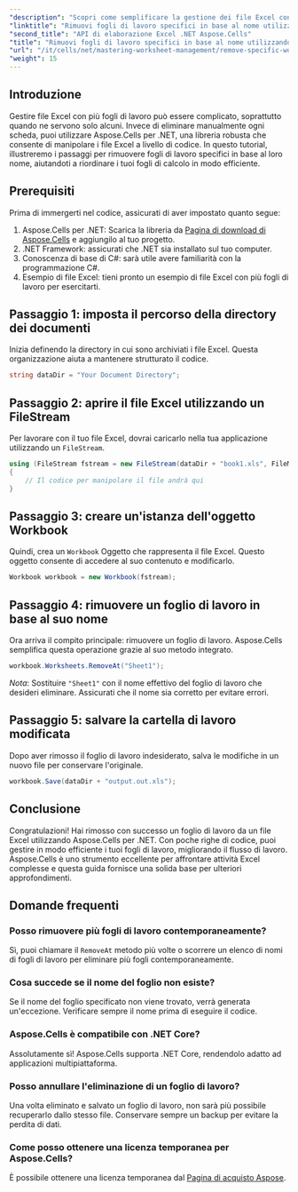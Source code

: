 ```yaml
---
"description": "Scopri come semplificare la gestione dei file Excel con Aspose.Cells per .NET. Questa guida ti guiderà passo dopo passo nella rimozione programmatica di specifici fogli di lavoro in base al nome, risparmiando tempo e mantenendo i tuoi fogli di calcolo organizzati."
"linktitle": "Rimuovi fogli di lavoro specifici in base al nome utilizzando Aspose.Cells"
"second_title": "API di elaborazione Excel .NET Aspose.Cells"
"title": "Rimuovi fogli di lavoro specifici in base al nome utilizzando Aspose.Cells"
"url": "/it/cells/net/mastering-worksheet-management/remove-specific-worksheets-by-name/"
"weight": 15
---
```


## Introduzione

Gestire file Excel con più fogli di lavoro può essere complicato, soprattutto quando ne servono solo alcuni. Invece di eliminare manualmente ogni scheda, puoi utilizzare Aspose.Cells per .NET, una libreria robusta che consente di manipolare i file Excel a livello di codice. In questo tutorial, illustreremo i passaggi per rimuovere fogli di lavoro specifici in base al loro nome, aiutandoti a riordinare i tuoi fogli di calcolo in modo efficiente.

## Prerequisiti

Prima di immergerti nel codice, assicurati di aver impostato quanto segue:

1. Aspose.Cells per .NET: Scarica la libreria da [Pagina di download di Aspose.Cells](https://releases.aspose.com/cells/net/) e aggiungilo al tuo progetto.
2. .NET Framework: assicurati che .NET sia installato sul tuo computer.
3. Conoscenza di base di C#: sarà utile avere familiarità con la programmazione C#.
4. Esempio di file Excel: tieni pronto un esempio di file Excel con più fogli di lavoro per esercitarti.

## Passaggio 1: imposta il percorso della directory dei documenti

Inizia definendo la directory in cui sono archiviati i file Excel. Questa organizzazione aiuta a mantenere strutturato il codice.

```csharp
string dataDir = "Your Document Directory";
```

## Passaggio 2: aprire il file Excel utilizzando un FileStream

Per lavorare con il tuo file Excel, dovrai caricarlo nella tua applicazione utilizzando un `FileStream`.

```csharp
using (FileStream fstream = new FileStream(dataDir + "book1.xls", FileMode.Open))
{
    // Il codice per manipolare il file andrà qui
}
```

## Passaggio 3: creare un'istanza dell'oggetto Workbook

Quindi, crea un `Workbook` Oggetto che rappresenta il file Excel. Questo oggetto consente di accedere al suo contenuto e modificarlo.

```csharp
Workbook workbook = new Workbook(fstream);
```

## Passaggio 4: rimuovere un foglio di lavoro in base al suo nome

Ora arriva il compito principale: rimuovere un foglio di lavoro. Aspose.Cells semplifica questa operazione grazie al suo metodo integrato.

```csharp
workbook.Worksheets.RemoveAt("Sheet1");
```

*Nota*: Sostituire `"Sheet1"` con il nome effettivo del foglio di lavoro che desideri eliminare. Assicurati che il nome sia corretto per evitare errori.

## Passaggio 5: salvare la cartella di lavoro modificata

Dopo aver rimosso il foglio di lavoro indesiderato, salva le modifiche in un nuovo file per conservare l'originale.

```csharp
workbook.Save(dataDir + "output.out.xls");
```

## Conclusione

Congratulazioni! Hai rimosso con successo un foglio di lavoro da un file Excel utilizzando Aspose.Cells per .NET. Con poche righe di codice, puoi gestire in modo efficiente i tuoi fogli di lavoro, migliorando il flusso di lavoro. Aspose.Cells è uno strumento eccellente per affrontare attività Excel complesse e questa guida fornisce una solida base per ulteriori approfondimenti.

## Domande frequenti

### Posso rimuovere più fogli di lavoro contemporaneamente?

Sì, puoi chiamare il `RemoveAt` metodo più volte o scorrere un elenco di nomi di fogli di lavoro per eliminare più fogli contemporaneamente.

### Cosa succede se il nome del foglio non esiste?

Se il nome del foglio specificato non viene trovato, verrà generata un'eccezione. Verificare sempre il nome prima di eseguire il codice.

### Aspose.Cells è compatibile con .NET Core?

Assolutamente sì! Aspose.Cells supporta .NET Core, rendendolo adatto ad applicazioni multipiattaforma.

### Posso annullare l'eliminazione di un foglio di lavoro?

Una volta eliminato e salvato un foglio di lavoro, non sarà più possibile recuperarlo dallo stesso file. Conservare sempre un backup per evitare la perdita di dati.

### Come posso ottenere una licenza temporanea per Aspose.Cells?

È possibile ottenere una licenza temporanea dal [Pagina di acquisto Aspose](https://purchase.aspose.com/temporary-license/).